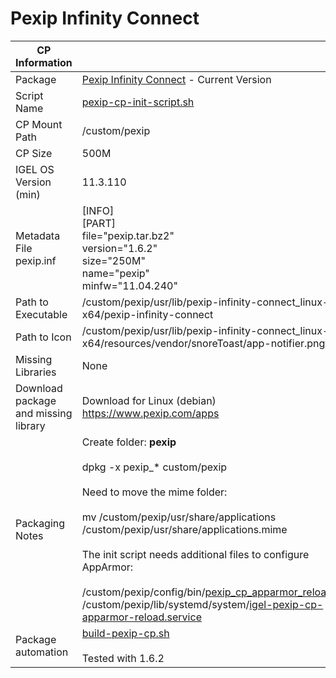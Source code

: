 # Pexip Infinity Connect

|  CP Information |            |
|--------------------|------------|
| Package | [Pexip Infinity Connect](https://www.pexip.com/) - Current Version |
| Script Name | [pexip-cp-init-script.sh](pexip-cp-init-script.sh) |
| CP Mount Path | /custom/pexip |
| CP Size | 500M |
| IGEL OS Version (min) | 11.3.110 |
| Metadata File <br /> pexip.inf | [INFO] <br /> [PART] <br /> file="pexip.tar.bz2" <br /> version="1.6.2" <br /> size="250M" <br /> name="pexip" <br /> minfw="11.04.240" |
| Path to Executable | /custom/pexip/usr/lib/pexip-infinity-connect_linux-x64/pexip-infinity-connect |
| Path to Icon | /custom/pexip/usr/lib/pexip-infinity-connect_linux-x64/resources/vendor/snoreToast/app-notifier.png |
| Missing Libraries | None |
| Download package and missing library | Download for Linux (debian) https://www.pexip.com/apps |
| Packaging Notes | Create folder: **pexip** <br /><br /> dpkg -x pexip_* custom/pexip <br /><br /> Need to move the mime folder: <br /><br />mv /custom/pexip/usr/share/applications /custom/pexip/usr/share/applications.mime <br /><br />The init script needs additional files to configure AppArmor: <br /><br /> /custom/pexip/config/bin/[pexip_cp_apparmor_reload](pexip_cp_apparmor_reload) <br /> /custom/pexip/lib/systemd/system/[igel-pexip-cp-apparmor-reload.service](igel-pexip-cp-apparmor-reload.service) |
| Package automation | [build-pexip-cp.sh](build-pexip-cp.sh) <br /><br /> Tested with 1.6.2 |
